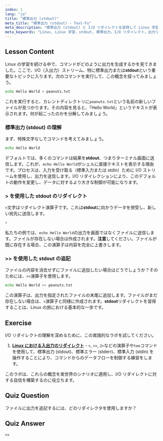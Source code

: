 ```yaml
---
index: 1
lang: "ja"
title: "標準出力 (stdout)"
meta_title: "標準出力 (stdout) - Text-Fu"
meta_description: "標準出力 (stdout) と I/O リダイレクトを習得して Linux 学習を始めましょう。このレッスンでは、> および >> 演算子を使用してコマンド出力をファイルにリダイレクトする方法を解説します。これはすべての Linux ユーザーにとって不可欠なスキルです。"
meta_keywords: "Linux, Linux 学習，stdout, 標準出力，I/O リダイレクト，出力リダイレクト，bash, シェルスクリプト，Linux コマンド，Linux チュートリアル"
---
```


## Lesson Content

Linux の学習を続ける中で、コマンドがどのように出力を生成するかを見てきました。ここで、I/O（入出力）ストリーム、特に標準出力または**stdout**という重要なトピックに入ります。次のコマンドを実行して、この概念を探ってみましょう。

```bash
echo Hello World > peanuts.txt
```

これを実行すると、カレントディレクトリに`peanuts.txt`という名前の新しいファイルが見つかります。その内容を見ると、「Hello World」というテキストが表示されます。何が起こったのかを分解してみましょう。

### 標準出力 (stdout) の理解

まず、特殊文字なしでコマンドを考えてみましょう。

```bash
echo Hello World
```

デフォルトでは、多くのコマンドは結果を**stdout**、つまりターミナル画面に送信します。これが、`echo Hello World`がシェルに直接テキストを表示する理由です。プロセスは、入力を受け取る（標準入力または stdin）ために I/O ストリームを使用し、出力を送信します。I/O リダイレクションにより、このデフォルトの動作を変更し、データに対するより大きな制御が可能になります。

### > を使用した stdout のリダイレクト

`>`文字はリダイレクト演算子です。これは**stdout**に向かうデータを傍受し、新しい宛先に送信します。

```bash
>
```

私たちの例では、`echo Hello World`の出力を画面ではなくファイルに送信します。ファイルが存在しない場合は作成されます。**注意**してください。ファイルが既に存在する場合、この演算子は内容を完全に上書きします。

### >> を使用した stdout の追記

ファイルの内容を消去せずにファイルに追加したい場合はどうでしょうか？そのためには、`>>`演算子を使用します。

```bash
echo Hello World >> peanuts.txt
```

この演算子は、出力を指定されたファイルの末尾に追加します。ファイルがまだ存在しない場合は、`>`演算子と同様に作成されます。**stdout**リダイレクトを習得することは、Linux の旅における基本的な一歩です。

## Exercise

I/O リダイレクトの理解を深めるために、この実践的なラボを試してください。

1. **[Linux における入出力のリダイレクト](https://labex.io/ja/labs/comptia-redirecting-input-and-output-in-linux-590840)** - `>`, `>>`, `2>`などの演算子や`tee`コマンドを使用して、標準出力 (stdout)、標準エラー (stderr)、標準入力 (stdin) を操作することにより、コマンドからのデータフローを制御する練習をします。

このラボは、これらの概念を実世界のシナリオに適用し、I/O リダイレクトに対する自信を構築するのに役立ちます。

## Quiz Question

ファイルに出力を追記するには、どのリダイレクタを使用しますか？

## Quiz Answer

`>>`
